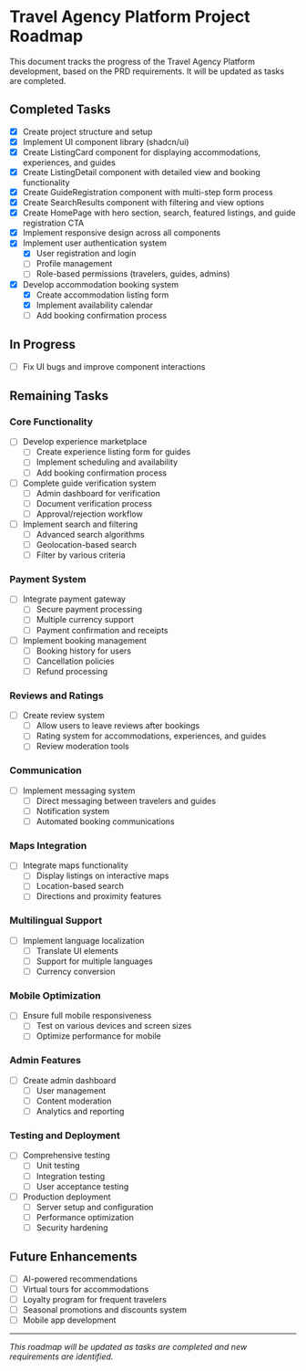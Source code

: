 # Travel Agency Platform Project Roadmap

This document tracks the progress of the Travel Agency Platform development, based on the PRD requirements. It will be updated as tasks are completed.

## Completed Tasks

- [x] Create project structure and setup
- [x] Implement UI component library (shadcn/ui)
- [x] Create ListingCard component for displaying accommodations, experiences, and guides
- [x] Create ListingDetail component with detailed view and booking functionality
- [x] Create GuideRegistration component with multi-step form process
- [x] Create SearchResults component with filtering and view options
- [x] Create HomePage with hero section, search, featured listings, and guide registration CTA
- [x] Implement responsive design across all components
- [x] Implement user authentication system
  - [x] User registration and login
  - [ ] Profile management
  - [ ] Role-based permissions (travelers, guides, admins)
- [x] Develop accommodation booking system
  - [x] Create accommodation listing form
  - [x] Implement availability calendar
  - [ ] Add booking confirmation process

## In Progress

- [ ] Fix UI bugs and improve component interactions

## Remaining Tasks

### Core Functionality

- [ ] Develop experience marketplace
  - [ ] Create experience listing form for guides
  - [ ] Implement scheduling and availability
  - [ ] Add booking confirmation process

- [ ] Complete guide verification system
  - [ ] Admin dashboard for verification
  - [ ] Document verification process
  - [ ] Approval/rejection workflow

- [ ] Implement search and filtering
  - [ ] Advanced search algorithms
  - [ ] Geolocation-based search
  - [ ] Filter by various criteria

### Payment System

- [ ] Integrate payment gateway
  - [ ] Secure payment processing
  - [ ] Multiple currency support
  - [ ] Payment confirmation and receipts

- [ ] Implement booking management
  - [ ] Booking history for users
  - [ ] Cancellation policies
  - [ ] Refund processing

### Reviews and Ratings

- [ ] Create review system
  - [ ] Allow users to leave reviews after bookings
  - [ ] Rating system for accommodations, experiences, and guides
  - [ ] Review moderation tools

### Communication

- [ ] Implement messaging system
  - [ ] Direct messaging between travelers and guides
  - [ ] Notification system
  - [ ] Automated booking communications

### Maps Integration

- [ ] Integrate maps functionality
  - [ ] Display listings on interactive maps
  - [ ] Location-based search
  - [ ] Directions and proximity features

### Multilingual Support

- [ ] Implement language localization
  - [ ] Translate UI elements
  - [ ] Support for multiple languages
  - [ ] Currency conversion

### Mobile Optimization

- [ ] Ensure full mobile responsiveness
  - [ ] Test on various devices and screen sizes
  - [ ] Optimize performance for mobile

### Admin Features

- [ ] Create admin dashboard
  - [ ] User management
  - [ ] Content moderation
  - [ ] Analytics and reporting

### Testing and Deployment

- [ ] Comprehensive testing
  - [ ] Unit testing
  - [ ] Integration testing
  - [ ] User acceptance testing

- [ ] Production deployment
  - [ ] Server setup and configuration
  - [ ] Performance optimization
  - [ ] Security hardening

## Future Enhancements

- [ ] AI-powered recommendations
- [ ] Virtual tours for accommodations
- [ ] Loyalty program for frequent travelers
- [ ] Seasonal promotions and discounts system
- [ ] Mobile app development

---

*This roadmap will be updated as tasks are completed and new requirements are identified.*
